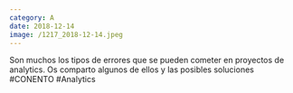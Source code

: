 ```yaml
--- 
category: A 
date: 2018-12-14 
image: /1217_2018-12-14.jpeg 
--- 
```


Son muchos los tipos de errores que se pueden cometer en proyectos de analytics. Os comparto algunos de ellos y las posibles soluciones #CONENTO #Analytics